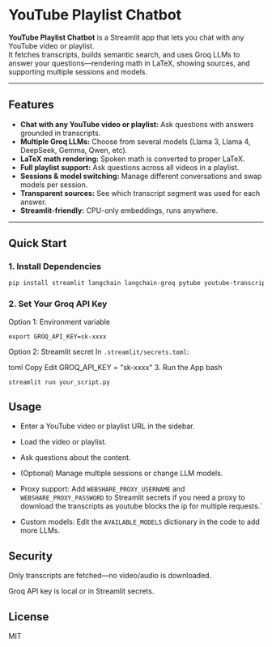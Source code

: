 # YouTube Playlist Chatbot

**YouTube Playlist Chatbot** is a Streamlit app that lets you chat with any YouTube video or playlist.  
It fetches transcripts, builds semantic search, and uses Groq LLMs to answer your questions—rendering math in LaTeX, showing sources, and supporting multiple sessions and models.

---

## Features

- **Chat with any YouTube video or playlist:** Ask questions with answers grounded in transcripts.
- **Multiple Groq LLMs:** Choose from several models (Llama 3, Llama 4, DeepSeek, Gemma, Qwen, etc).
- **LaTeX math rendering:** Spoken math is converted to proper LaTeX.
- **Full playlist support:** Ask questions across all videos in a playlist.
- **Sessions & model switching:** Manage different conversations and swap models per session.
- **Transparent sources:** See which transcript segment was used for each answer.
- **Streamlit-friendly:** CPU-only embeddings, runs anywhere.

---

## Quick Start

### 1. Install Dependencies

```bash
pip install streamlit langchain langchain-groq pytube youtube-transcript-api sentence-transformers faiss-cpu torch
```


### 2. Set Your Groq API Key
Option 1: Environment variable
```
export GROQ_API_KEY=sk-xxxx
```
Option 2: Streamlit secret
In `.streamlit/secrets.toml`:

toml
Copy
Edit
GROQ_API_KEY = "sk-xxxx"
3. Run the App
bash
```
streamlit run your_script.py
```

## Usage
- Enter a YouTube video or playlist URL in the sidebar.

- Load the video or playlist.

- Ask questions about the content.

- (Optional) Manage multiple sessions or change LLM models.

- Proxy support: Add `WEBSHARE_PROXY_USERNAME` and `WEBSHARE_PROXY_PASSWORD` to Streamlit secrets if you need a proxy to download the transcripts as youtube blocks the ip for multiple requests.`

- Custom models: Edit the `AVAILABLE_MODELS` dictionary in the code to add more LLMs.

## Security
Only transcripts are fetched—no video/audio is downloaded.

Groq API key is local or in Streamlit secrets.

## License
MIT
